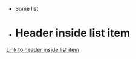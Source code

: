* Some list
* # Header inside list item

[Link to header inside list item](#<caret>header-inside-list-item)

